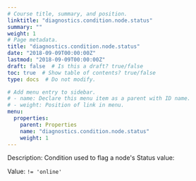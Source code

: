 ```yaml
---
# Course title, summary, and position.
linktitle: "diagnostics.condition.node.status"
summary: ""
weight: 1
# Page metadata.
title: "diagnostics.condition.node.status"
date: "2018-09-09T00:00:00Z"
lastmod: "2018-09-09T00:00:00Z"
draft: false  # Is this a draft? true/false
toc: true  # Show table of contents? true/false
type: docs  # Do not modify.

# Add menu entry to sidebar.
# - name: Declare this menu item as a parent with ID name.
# - weight: Position of link in menu.
menu:
  properties:
    parent: Properties
    name: "diagnostics.condition.node.status"
    weight: 1
---
```


Description: Condition used to flag a node's Status value:


Value: `!= 'online'`
